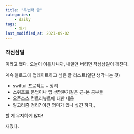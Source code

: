 ```yaml
---
title: "두번째 글"
categories:
    - daily
tags:
    - 일기
last_modified_at: 2021-09-02
---
```


### 작심삼일

이라고 했다. 오늘이 이틀차니까, 내일만 버티면 작심삼일이 깨진다.

계속 블로그에 업데이트하고 싶은 글 리스트(일단 생각나는 것)

- swiftui 프로젝트 + 정리
- 스위프트 문법이나 앱 생명주기같은 근-본 공부들
- 오픈소스 컨트리뷰트에 대한 내용
- 알고리즘 정리? 이건 의미가 있나 싶긴 하다,,

할 게 무지하게 많다!

재밌다.